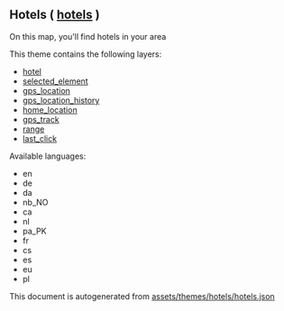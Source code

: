 [//]: # (WARNING: this file is automatically generated. Please find the sources at the bottom and edit those sources)

 Hotels ( [hotels](https://mapcomplete.org/hotels) ) 
-----------------------------------------------------



On this map, you'll find hotels in your area

This theme contains the following layers:



  - [hotel](../Layers/hotel.md)
  - [selected_element](../Layers/selected_element.md)
  - [gps_location](../Layers/gps_location.md)
  - [gps_location_history](../Layers/gps_location_history.md)
  - [home_location](../Layers/home_location.md)
  - [gps_track](../Layers/gps_track.md)
  - [range](../Layers/range.md)
  - [last_click](../Layers/last_click.md)


Available languages:



  - en
  - de
  - da
  - nb_NO
  - ca
  - nl
  - pa_PK
  - fr
  - cs
  - es
  - eu
  - pl
 

This document is autogenerated from [assets/themes/hotels/hotels.json](https://github.com/pietervdvn/MapComplete/blob/develop/assets/themes/hotels/hotels.json)
